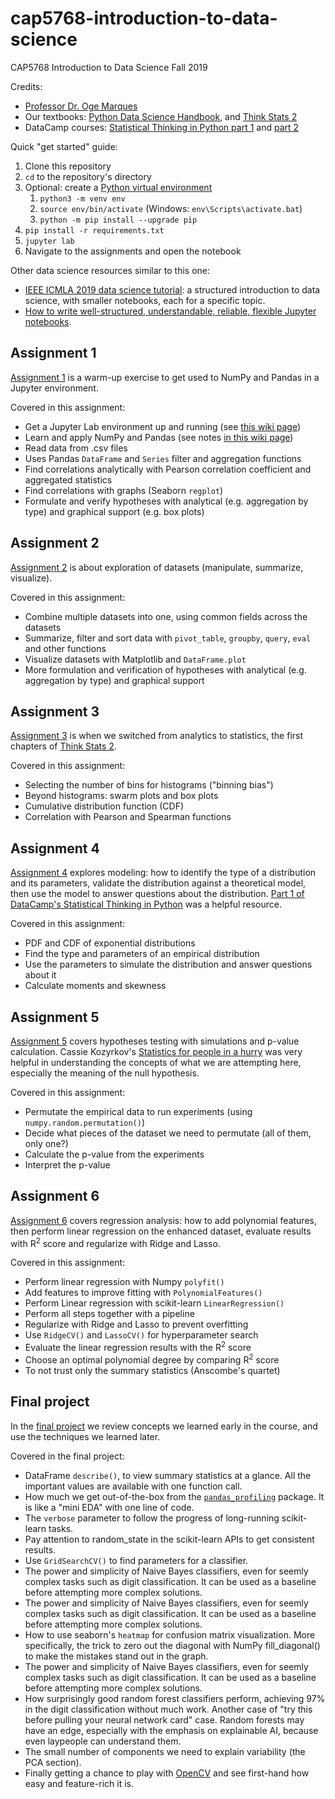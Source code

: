# cap5768-introduction-to-data-science

CAP5768 Introduction to Data Science Fall 2019

Credits:

* [Professor Dr. Oge Marques](https://www.ogemarques.com/)
* Our textbooks: [Python Data Science Handbook](https://colab.research.google.com/github/jakevdp/PythonDataScienceHandbook/blob/master/notebooks/Index.ipynb#scrollTo=sr_2etKoQWhh), and [Think Stats 2](https://greenteapress.com/thinkstats2/thinkstats2.pdf)
* DataCamp courses: [Statistical Thinking in Python part 1](https://www.datacamp.com/courses/statistical-thinking-in-python-part-1) and [part 2](https://www.datacamp.com/courses/statistical-thinking-in-python-part-2)

Quick "get started" guide:

1. Clone this repository
1. `cd` to the repository's directory
1. Optional: create a [Python virtual environment](https://docs.python.org/3/tutorial/venv.html)
    1. `python3 -m venv env`
    1. `source env/bin/activate` (Windows: `env\Scripts\activate.bat`)
    1. `python -m pip install --upgrade pip`
1. `pip install -r requirements.txt`
1. `jupyter lab`
1. Navigate to the assignments and open the notebook

Other data science resources similar to this one:

* [IEEE ICMLA 2019 data science tutorial](https://github.com/fau-masters-collected-works-cgarbin/ieee-icmla-2019-data-science-tutorial): a structured introduction to data science, with smaller notebooks, each for a specific topic.
* [How to write well-structured, understandable, reliable, flexible Jupyter notebooks](https://github.com/fau-masters-collected-works-cgarbin/writing-good-jupyter-notebooks).

## Assignment 1

[Assignment 1](./assignment1) is a warm-up exercise to get used to NumPy and Pandas in a Jupyter environment.

Covered in this assignment:

* Get a Jupyter Lab environment up and running (see [this wiki page](https://github.com/fau-masters-collected-works-cgarbin/cap5768-introduction-to-data-science/wiki/Minimalist-JupyterLab-setup-with-a-handful-of-extensions))
* Learn and apply NumPy and Pandas (see notes [in this wiki page](https://github.com/fau-masters-collected-works-cgarbin/cap5768-introduction-to-data-science/wiki/Notes-from-Python-Data-Science-Handbook))
* Read data from .csv files
* Uses Pandas `DataFrame` and `Series` filter and aggregation functions
* Find correlations analytically with Pearson correlation coefficient and aggregated statistics
* Find correlations with graphs (Seaborn `regplot`)
* Formulate and verify hypotheses with analytical (e.g. aggregation by type) and graphical support (e.g. box plots)

## Assignment 2

[Assignment 2](./assignment2) is about exploration of datasets (manipulate, summarize, visualize).

Covered in this assignment:

* Combine multiple datasets into one, using common fields across the datasets
* Summarize, filter and sort data with `pivot_table`, `groupby`, `query`, `eval` and other functions
* Visualize datasets with Matplotlib and `DataFrame.plot`
* More formulation and verification of hypotheses with analytical (e.g. aggregation by type) and graphical support

## Assignment 3

[Assignment 3](./assignment3) is when we switched from analytics to statistics, the first chapters of [Think Stats 2](https://greenteapress.com/wp/think-stats-2e/).

Covered in this assignment:

* Selecting the number of bins for histograms ("binning bias")
* Beyond histograms: swarm plots and box plots
* Cumulative distribution function (CDF)
* Correlation with Pearson and Spearman functions

## Assignment 4

[Assignment 4](./assignment4) explores modeling: how to identify the type of a distribution and its parameters, validate the distribution against a theoretical model, then use the model to answer questions about the distribution. [Part 1 of DataCamp's Statistical Thinking in Python](https://www.datacamp.com/courses/statistical-thinking-in-python-part-1) was a helpful resource.

Covered in this assignment:

* PDF and CDF of exponential distributions
* Find the type and parameters of an empirical distribution
* Use the parameters to simulate the distribution and answer questions about it
* Calculate moments and skewness

## Assignment 5

[Assignment 5](./assignment5) covers hypotheses testing with simulations and p-value calculation. Cassie Kozyrkov's [Statistics for people in a hurry](https://towardsdatascience.com/statistics-for-people-in-a-hurry-a9613c0ed0b) was very helpful in understanding the concepts of what we are attempting here, especially the meaning of the null hypothesis.

Covered in this assignment:

* Permutate the empirical data to run experiments (using `numpy.random.permutation()`)
* Decide what pieces of the dataset we need to permutate (all of them, only one?)
* Calculate the p-value from the experiments
* Interpret the p-value

## Assignment 6

[Assignment 6](./assignment6) covers regression analysis: how to add polynomial features, then perform linear regression on the enhanced dataset, evaluate results with R<sup>2</sup> score and regularize with Ridge and Lasso.

Covered in this assignment:

* Perform linear regression with Numpy `polyfit()`
* Add features to improve fitting with `PolynomialFeatures()`
* Perform Linear regression with scikit-learn `LinearRegression()`
* Perform all steps together with a pipeline
* Regularize with Ridge and Lasso to prevent overfitting
* Use `RidgeCV()` and `LassoCV()` for hyperparameter search
* Evaluate the linear regression results with the R<sup>2</sup> score
* Choose an optimal polynomial degree by comparing R<sup>2</sup> score
* To not trust only the summary statistics (Anscombe's quartet)

## Final project

In the [final project](./final-project) we review concepts we learned early in the course,
and use the techniques we learned later.

Covered in the final project:

* DataFrame `describe()`, to view summary statistics at a glance. All the important values are available with one function call.
* How much we get out-of-the-box from the [`pandas_profiling`](https://github.com/pandas-profiling/pandas-profiling) package. It is like a "mini EDA" with one line of code.
* The `verbose` parameter to follow the progress of long-running scikit-learn tasks.
* Pay attention to random_state in the scikit-learn APIs to get consistent results.
* Use `GridSearchCV()` to find parameters for a classifier.
* The power and simplicity of Naive Bayes classifiers, even for seemly complex tasks such as digit classification. It can be used as a baseline before attempting more
  complex solutions.
* The power and simplicity of Naive Bayes classifiers, even for seemly complex tasks such as digit classification. It can be used as a baseline before attempting more complex solutions.
* How to use seaborn's `heatmap` for confusion matrix visualization. More specifically, the trick to zero out the diagonal with NumPy fill_diagonal() to make the mistakes stand out in the graph.
* The power and simplicity of Naive Bayes classifiers, even for seemly complex tasks such as digit classification. It can be used as a baseline before attempting more complex solutions.
* How surprisingly good random forest classifiers perform, achieving 97% in the digit classification without much work. Another case of "try this before pulling your neural network card" case. Random forests may have an edge, especially with the emphasis on explainable AI, because even laypeople can understand them.
* The small number of components we need to explain variability (the PCA section).
* Finally getting a chance to play with [OpenCV](https://opencv.org/) and see first-hand how easy and feature-rich it is.
